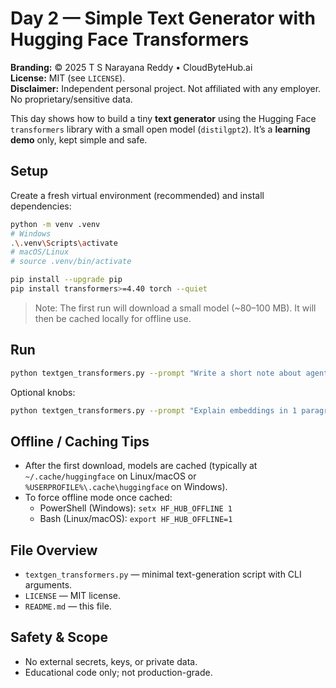 # Day 2 — Simple Text Generator with Hugging Face Transformers

**Branding:** © 2025 T S Narayana Reddy • CloudByteHub.ai  
**License:** MIT (see `LICENSE`).  
**Disclaimer:** Independent personal project. Not affiliated with any employer. No proprietary/sensitive data.

This day shows how to build a tiny **text generator** using the Hugging Face `transformers` library
with a small open model (`distilgpt2`). It’s a **learning demo** only, kept simple and safe.

## Setup

Create a fresh virtual environment (recommended) and install dependencies:

```bash
python -m venv .venv
# Windows
.\.venv\Scripts\activate
# macOS/Linux
# source .venv/bin/activate

pip install --upgrade pip
pip install transformers>=4.40 torch --quiet
```

> Note: The first run will download a small model (~80–100 MB). It will then be cached locally for offline use.

## Run

```bash
python textgen_transformers.py --prompt "Write a short note about agentic AI"
```

Optional knobs:
```bash
python textgen_transformers.py --prompt "Explain embeddings in 1 paragraph" --max_new_tokens 80 --temperature 0.7 --top_p 0.95 --seed 123
```

## Offline / Caching Tips

- After the first download, models are cached (typically at `~/.cache/huggingface` on Linux/macOS or `%USERPROFILE%\.cache\huggingface` on Windows).
- To force offline mode once cached:
  - PowerShell (Windows): `setx HF_HUB_OFFLINE 1`
  - Bash (Linux/macOS): `export HF_HUB_OFFLINE=1`

## File Overview

- `textgen_transformers.py` — minimal text-generation script with CLI arguments.
- `LICENSE` — MIT license.
- `README.md` — this file.

## Safety & Scope
- No external secrets, keys, or private data.
- Educational code only; not production-grade.

